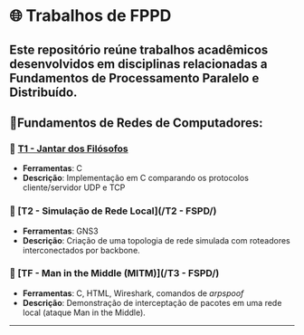 # 🌐 Trabalhos de FPPD
Este repositório reúne trabalhos acadêmicos desenvolvidos em disciplinas relacionadas a **Fundamentos de Processamento Paralelo e Distribuído**.
---

## 📘Fundamentos de Redes de Computadores:
### 📄 [T1 - Jantar dos Filósofos](/T1/)
- **Ferramentas**: C
- **Descrição**: Implementação em C comparando os protocolos cliente/servidor UDP e TCP
### 📄 [T2 - Simulação de Rede Local](/T2 - FSPD/)
- **Ferramentas**: GNS3
- **Descrição**: Criação de uma topologia de rede simulada com roteadores interconectados por backbone.
### 📄 [TF - Man in the Middle (MITM)](/T3 - FSPD/)
- **Ferramentas**: C, HTML, Wireshark, comandos de *arpspoof*
- **Descrição**: Demonstração de interceptação de pacotes em uma rede local (ataque Man in the Middle).
---

